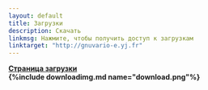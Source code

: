 ```yaml
---
layout: default
title: Загрузки
description: Скачать
linkmsg: Нажмите, чтобы получить доступ к загрузкам 
linktarget: "http://gnuvario-e.yj.fr"
---
```

**[Страница загрузки](http://gnuvario-e.yj.fr)<br>{%include downloadimg.md name="download.png"%}**